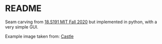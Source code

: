 # README

Seam carving from [18.S191 MIT Fall 2020](https://www.youtube.com/watch?v=rpB6zQNsbQU) but implemented in python, with a very simple GUI.


Example image taken from:
[Castle](https://commons.wikimedia.org/wiki/File:Castle5565.jpg)
